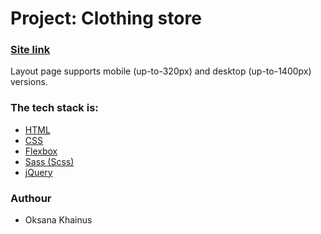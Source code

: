 # Project: Clothing store

### [Site link](https://oksanas1.github.io/clothing-store/)

Layout page supports mobile (up-to-320px) and desktop (up-to-1400px) versions.

### The tech stack is:

- [HTML](https://en.wikipedia.org/wiki/HTML5)
- [CSS](https://en.wikipedia.org/wiki/CSS)
- [Flexbox](https://en.wikipedia.org/wiki/CSS_Flexible_Box_Layout)
- [Sass (Scss)](https://sass-lang.com/)
- [jQuery](https://releases.jquery.com/)

### Authour

- Oksana Khainus
